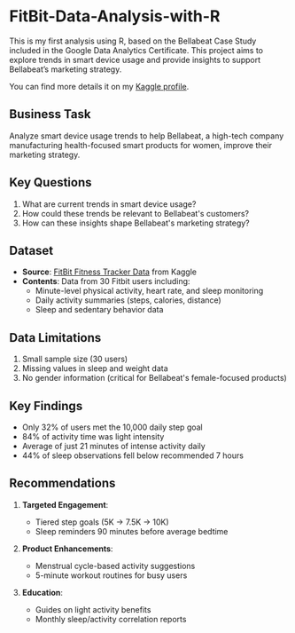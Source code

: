 # FitBit-Data-Analysis-with-R

This is my first analysis using R, based on the Bellabeat Case Study included in the Google Data Analytics Certificate. This project aims to explore trends in smart device usage and provide insights to support Bellabeat’s marketing strategy.

You can find more details it on my [Kaggle profile](https://www.kaggle.com/code/yuliiazaikovska/bellabeat-case-study-using-r).

## Business Task
Analyze smart device usage trends to help Bellabeat, a high-tech company manufacturing health-focused smart products for women, improve their marketing strategy.

## Key Questions
1. What are current trends in smart device usage?
2. How could these trends be relevant to Bellabeat's customers?
3. How can these insights shape Bellabeat's marketing strategy?

## Dataset
- **Source**: [FitBit Fitness Tracker Data](https://www.kaggle.com/datasets/arashnic/fitbit) from Kaggle
- **Contents**: Data from 30 Fitbit users including:
  - Minute-level physical activity, heart rate, and sleep monitoring
  - Daily activity summaries (steps, calories, distance)
  - Sleep and sedentary behavior data

## Data Limitations
1. Small sample size (30 users)
2. Missing values in sleep and weight data
3. No gender information (critical for Bellabeat's female-focused products)

## Key Findings
- Only 32% of users met the 10,000 daily step goal
- 84% of activity time was light intensity
- Average of just 21 minutes of intense activity daily
- 44% of sleep observations fell below recommended 7 hours

## Recommendations
1. **Targeted Engagement**:
   - Tiered step goals (5K → 7.5K → 10K)
   - Sleep reminders 90 minutes before average bedtime
   
2. **Product Enhancements**:
   - Menstrual cycle-based activity suggestions
   - 5-minute workout routines for busy users

3. **Education**:
   - Guides on light activity benefits
   - Monthly sleep/activity correlation reports
